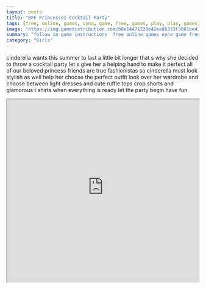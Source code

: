 ```yaml
---
layout: posts
title: "BFF Princesses Cocktail Party"
tags: [free, online, games, oyna, game, free, games, play, play, games]
image: "https://img.gamedistribution.com/b0e14471220e42ee86333f3881be435c.jpg"
summary: "follow in game instructions  free online games oyna game free games play play games"
category: "Girls"
---
```


cinderella wants this summer to last a little bit longer that s why she decided to throw a cocktail party let s give her a helping hand to make it perfect all of our beloved princess friends are true fashionistas so cinderella must look stylish as well help her choose the perfect outfit look over her wardrobe and choose between light dresses and cute ruffle tops crop shorts and glamorous t shirts when everything is ready let the party begin have fun

<iframe width="100%" height="480px;" src="https://html5.gamedistribution.com/b0e14471220e42ee86333f3881be435c/"></iframe>